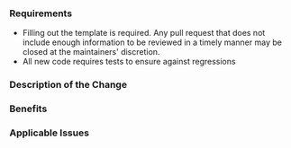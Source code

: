 ### Requirements

- Filling out the template is required. Any pull request that does not include enough information to be reviewed in a timely manner may be closed at the maintainers' discretion.
- All new code requires tests to ensure against regressions

### Description of the Change

<!--

We must be able to understand the design of your change from this description. If we can't get a good idea of what the code will be doing from the description here, the pull request may be closed at the maintainers' discretion.

-->

### Benefits

<!-- What benefits will be realized by the code change? -->

### Applicable Issues

<!-- Enter any applicable Issues here -->

